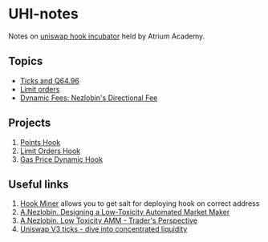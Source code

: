 # UHI-notes

Notes on [uniswap hook incubator](https://atrium.academy/uniswap) held by Atrium Academy.


## Topics

- [Ticks and Q64.96](./docs/week1_ticks_and_Q64_96.md)
- [Limit orders](./docs/limit-orders.md)
- [Dynamic Fees: Nezlobin's Directional Fee](./docs/dynamic_fees_nezlobin's_directional_fee.md)

## Projects

1. [Points Hook](./projects/point-hook/)
2. [Limit Orders Hook](./projects/limit-orders/)
3. [Gas Price Dynamic Hook](./projects/gas-price-dynamic-hook)

## Useful links

1. [Hook Miner](./scripts/HookMiner.sol)
    allows you to get salt for deploying hook on correct address
2. [A.Nezlobin. Designing a Low-Toxicity Automated Market Maker](https://medium.com/@alexnezlobin/designing-a-low-toxicity-automated-market-maker-c789d7f2aa)
3. [A.Nezlobin. Low Toxicity AMM - Trader's Perspective](https://medium.com/@alexnezlobin/low-toxicity-amm-traders-perspective-a2509bcc5b7)
4. [Uniswap V3 ticks - dive into concentrated liquidity](https://mixbytes.io/blog/uniswap-v3-ticks-dive-into-concentrated-liquidity)
